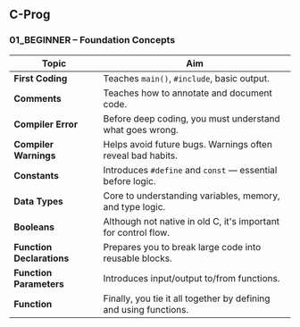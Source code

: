 ## C-Prog

### 01_BEGINNER – Foundation Concepts
| Topic                     | Aim                                                     |
| ------------------------- | ----------------------------------------------------------------- |
| **First Coding**          | Teaches `main()`, `#include`, basic output.      |
| **Comments**              | Teaches how to annotate and document code.                        |
| **Compiler Error**        | Before deep coding, you must understand what goes wrong.          |
| **Compiler Warnings**     | Helps avoid future bugs. Warnings often reveal bad habits.    |
| **Constants**             | Introduces `#define` and `const` — essential before logic.        |
| **Data Types**            | Core to understanding variables, memory, and type logic.          |
| **Booleans**              | Although not native in old C, it's important for control flow.    |
| **Function Declarations** | Prepares you to break large code into reusable blocks.            |
| **Function Parameters**   | Introduces input/output to/from functions.                        |
| **Function**              | Finally, you tie it all together by defining and using functions. |